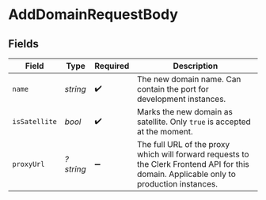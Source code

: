 # AddDomainRequestBody


## Fields

| Field                                                                                                                                     | Type                                                                                                                                      | Required                                                                                                                                  | Description                                                                                                                               |
| ----------------------------------------------------------------------------------------------------------------------------------------- | ----------------------------------------------------------------------------------------------------------------------------------------- | ----------------------------------------------------------------------------------------------------------------------------------------- | ----------------------------------------------------------------------------------------------------------------------------------------- |
| `name`                                                                                                                                    | *string*                                                                                                                                  | :heavy_check_mark:                                                                                                                        | The new domain name. Can contain the port for development instances.                                                                      |
| `isSatellite`                                                                                                                             | *bool*                                                                                                                                    | :heavy_check_mark:                                                                                                                        | Marks the new domain as satellite. Only `true` is accepted at the moment.                                                                 |
| `proxyUrl`                                                                                                                                | *?string*                                                                                                                                 | :heavy_minus_sign:                                                                                                                        | The full URL of the proxy which will forward requests to the Clerk Frontend API for this domain. Applicable only to production instances. |